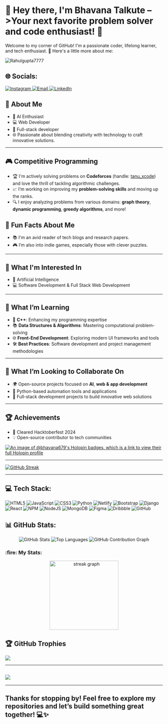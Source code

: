 # 👋 Hey there, I'm Bhavana Talkute –>Your next favorite problem solver and code enthusiast! 🚀


Welcome to my corner of GitHub! I'm a passionate coder, lifelong learner, and tech enthusiast. 🚀 Here's a little more about me:
<p align="left">
  <img src="https://komarev.com/ghpvc/?username=bhavana679&label=Profile%20views&color=0e75b6&style=flat" alt="Rahulgupta7777" />
</p>

## 🌐 Socials:
<a href="https://instagram.com/bhavanaa.talkute" target="_blank" rel="noreferrer">
  <img src="https://img.shields.io/badge/Instagram-%23E4405F.svg?logo=Instagram&logoColor=white" alt="Instagram" />
</a>
<a href="mailto:bhavanatalkute@gmail.com" target="_blank" rel="noreferrer">
  <img src="https://img.shields.io/badge/Email-D14836?logo=gmail&logoColor=white" alt="Email" />
</a>
<a href="https://www.linkedin.com/in/bhavana-talkute-58808530b/" target="_blank" rel="noreferrer">
  <img src="https://img.shields.io/badge/LinkedIn-0077B5?style=for-the-badge&logo=linkedin&logoColor=white" alt="LinkedIn" />
</a>

## 🌟 About Me  

- 🚀 AI Enthusiast  
- 💻 Web Developer
- 🎨 Full-stack developer
- 🌐 Passionate about blending creativity with technology to craft innovative solutions.

---
## 🎮 Competitive Programming
- 🏆 I'm actively solving problems on **Codeforces** (handle: [tanu_xcode](https://codeforces.com/profile/tanu_xcode)) and love the thrill of tackling algorithmic challenges.
- 📈 I’m working on improving my **problem-solving skills** and moving up the ranks.
- 🔍 I enjoy analyzing problems from various domains: **graph theory**, **dynamic programming**, **greedy algorithms**, and more!

## 🔭 Fun Facts About Me
- 📚 I'm an avid reader of tech blogs and research papers.
- 🎮 I’m also into indie games, especially those with clever puzzles.
----
## 👀 What I'm Interested In

- 🤖 Artificial Intelligence 
- 💻 Software Development & Full Stack Web Development  

---

## 🌱 **What I’m Learning**

- 🔷 **C++**: Enhancing my programming expertise  
- 📚 **Data Structures & Algorithms**: Mastering computational problem-solving  
- 🌐 **Front-End Development**: Exploring modern UI frameworks and tools  
- 🛠️ **Best Practices**: Software development and project management methodologies  

---

## 💞️ **What I’m Looking to Collaborate On**

- 🌍 Open-source projects focused on **AI**, **web & app development**
- 🔧 Python-based automation tools and applications  
- 🎨 Full-stack development projects to build innovative web solutions   
----
## 🏆 Achievements

- 🌟 Cleared Hacktoberfest 2024  
- 💡 Open-source contributor to tech communities


[![An image of @bhavana679's Holopin badges, which is a link to view their full Holopin profile](https://holopin.me/bhavana679)](https://www.holopin.io/@bhavana679)

---
[![GitHub Streak](https://github-readme-streak-stats.herokuapp.com?user=bhavana-codeastromer&theme=rose&hide_border=true)](https://git.io/streak-stats)

---

## 💻 Tech Stack:
![HTML5](https://img.shields.io/badge/html5-%23E34F26.svg?style=for-the-badge&logo=html5&logoColor=white) 
![JavaScript](https://img.shields.io/badge/javascript-%23323330.svg?style=for-the-badge&logo=javascript&logoColor=%23F7DF1E) 
![CSS3](https://img.shields.io/badge/css3-%231572B6.svg?style=for-the-badge&logo=css3&logoColor=white) 
![Python](https://img.shields.io/badge/python-3670A0?style=for-the-badge&logo=python&logoColor=ffdd54) 
![Netlify](https://img.shields.io/badge/netlify-%23000000.svg?style=for-the-badge&logo=netlify&logoColor=#00C7B7) 
![Bootstrap](https://img.shields.io/badge/bootstrap-%238511FA.svg?style=for-the-badge&logo=bootstrap&logoColor=white) 
![Django](https://img.shields.io/badge/django-%23092E20.svg?style=for-the-badge&logo=django&logoColor=white) 
![React](https://img.shields.io/badge/react-%2320232a.svg?style=for-the-badge&logo=react&logoColor=%2361DAFB) 
![NPM](https://img.shields.io/badge/NPM-%23CB3837.svg?style=for-the-badge&logo=npm&logoColor=white) 
![NodeJS](https://img.shields.io/badge/node.js-6DA55F?style=for-the-badge&logo=node.js&logoColor=white) 
![MongoDB](https://img.shields.io/badge/MongoDB-%234ea94b.svg?style=for-the-badge&logo=mongodb&logoColor=white) 
![Figma](https://img.shields.io/badge/figma-%23F24E1E.svg?style=for-the-badge&logo=figma&logoColor=white) 
![Dribbble](https://img.shields.io/badge/Dribbble-EA4C89?style=for-the-badge&logo=dribbble&logoColor=white) 
![GitHub](https://img.shields.io/badge/github-%23121011.svg?style=for-the-badge&logo=github&logoColor=white)

## 📊 GitHub Stats:
<div align="center">
  <img src="https://github-readme-stats.vercel.app/api?username=bhavana679&show_icons=true&theme=radical" alt="GitHub Stats" />
  <img src="https://github-readme-stats.vercel.app/api/top-langs/?username=bhavana679&layout=compact&theme=radical" alt="Top Languages" />
  <img src="https://github-readme-activity-graph.vercel.app/graph?username=bhavana679&theme=github-dark" alt="GitHub Contribution Graph" />
</div>
<h3 align="left">:fire: My Stats:</h3>
<div align="center">
  <img src="https://streak-stats.demolab.com?user=bhavana679&locale=en&mode=daily&theme=dark&hide_border=false&border_radius=5" height="220" alt="streak graph" />
</div>


## 🏆 GitHub Trophies
![](https://github-profile-trophy.vercel.app/?username=bhavana679&theme=holi&no-frame=false&no-bg=false&margin-w=4)

---
## [![](https://visitcount.itsvg.in/api?id=bhavanacodeastromer&label=Commits%20watchers&color=5&icon=0&pretty=true)](https://visitcount.itsvg.in)

---

<h2>Thanks for stopping by! Feel free to explore my repositories and let’s build something great together! 💻✨</h2>




<!-- Proudly created with GPRM ( https://gprm.itsvg.in ) -->

<!---
bhavana679/bhavana679 is a ✨ special ✨ repository because its `README.md` (this file) appears on your GitHub profile.
You can click the Preview link to take a look at your changes.
--->
